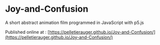 # Joy-and-Confusion
A short abstract animation film programmed in JavaScript with p5.js

Published online at : [https://pelletierauger.github.io/Joy-and-Confusion/](https://pelletierauger.github.io/Joy-and-Confusion/)